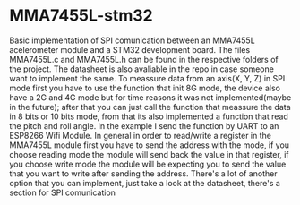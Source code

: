 # MMA7455L-stm32
Basic implementation of SPI comunication between an MMA7455L acelerometer module and a STM32 development board.
The files MMA7455L.c and MMA7455L.h can be found in the respective folders of the project.
The datasheet is also avaliable in the repo in case someone want to implement the same.
To meassure data from an axis(X, Y, Z) in SPI mode first you have to use the function that init 8G mode, the device also have a 2G and 4G mode but for time reasons it was not implemented(maybe in the future); after that you can just call the function that meassure the data in 8 bits or 10 bits mode, from that its also implemented a function that read the pitch and roll angle.
In the example I send the function by UART to an ESP8266 Wifi Module.
In general in order to read/write a register in the MMA7455L module first you have to send the address with the mode, if you choose reading mode the module will send back the value in that register, if you choose write mode the module will be expecting you to send the value that you want to write after sending the address.
There's a lot of another option that you can implement, just take a look at the datasheet, there's a section for SPI comunication
